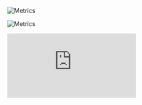 ![Metrics](https://github.com/addio/addio/workflows/Metrics/badge.svg)

![Metrics](https://metrics.lecoq.io/addio?template=classic&followup=1&isocalendar=1&languages=1&pagespeed=1&posts=1&projects=1&stars=1&tweets=1&languages.ignored=javascript&pagespeed.detailed=true&pagespeed.screenshot=true&posts.limit=4&posts.source=dev.to&isocalendar.duration=half-year&projects.limit=4&tweets.limit=3&stars.limit=4&config.timezone=Asia%2FShanghai)

<iframe allow="" frameborder="" height="" style="" sandbox="" src="https://embed.music.apple.com/**/playlist/********"></iframe>
